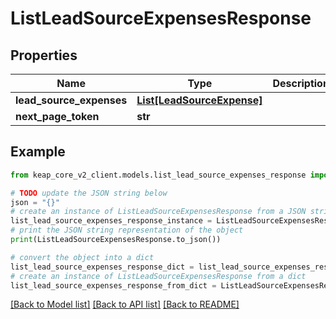 # ListLeadSourceExpensesResponse


## Properties

Name | Type | Description | Notes
------------ | ------------- | ------------- | -------------
**lead_source_expenses** | [**List[LeadSourceExpense]**](LeadSourceExpense.md) |  | [optional] 
**next_page_token** | **str** |  | [optional] 

## Example

```python
from keap_core_v2_client.models.list_lead_source_expenses_response import ListLeadSourceExpensesResponse

# TODO update the JSON string below
json = "{}"
# create an instance of ListLeadSourceExpensesResponse from a JSON string
list_lead_source_expenses_response_instance = ListLeadSourceExpensesResponse.from_json(json)
# print the JSON string representation of the object
print(ListLeadSourceExpensesResponse.to_json())

# convert the object into a dict
list_lead_source_expenses_response_dict = list_lead_source_expenses_response_instance.to_dict()
# create an instance of ListLeadSourceExpensesResponse from a dict
list_lead_source_expenses_response_from_dict = ListLeadSourceExpensesResponse.from_dict(list_lead_source_expenses_response_dict)
```
[[Back to Model list]](../README.md#documentation-for-models) [[Back to API list]](../README.md#documentation-for-api-endpoints) [[Back to README]](../README.md)



